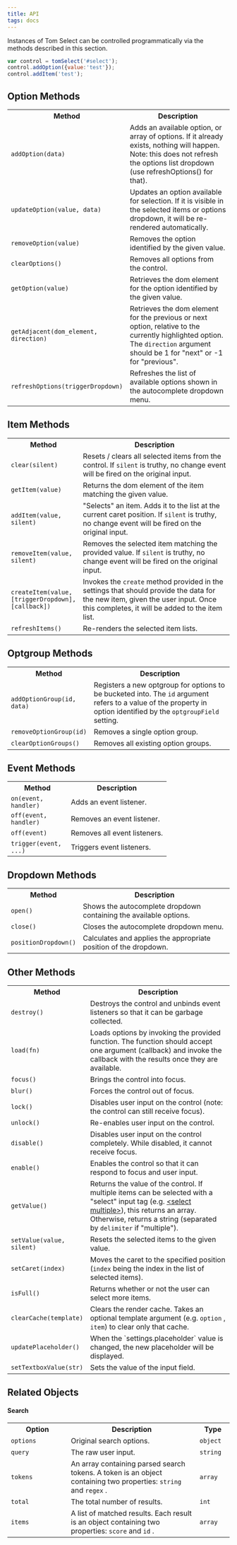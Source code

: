 ```yaml
---
title: API
tags: docs
---
```



Instances of Tom Select can be controlled programmatically via the methods described in this section.

```js
var control = tomSelect('#select');
control.addOption({value:'test'});
control.addItem('test');
```


## Option Methods

<table class="table table-striped">
	<tr>
		<th width="120px">Method</th>
		<th>Description</th>
	</tr>
	<tr>
		<td><code>addOption(data)</code></td>
		<td>Adds an available option, or array of options. If it already exists, nothing will happen. Note: this does not refresh the options list dropdown (use refreshOptions() for that).</td>
	</tr>
	<tr>
		<td><code>updateOption(value, data)</code></td>
		<td>Updates an option available for selection. If it is visible in the selected items or options dropdown, it will be re-rendered automatically.</td>
	</tr>
	<tr>
		<td><code>removeOption(value)</code></td>
		<td>Removes the option identified by the given value.</td>
	</tr>
	<tr>
		<td><code>clearOptions()</code></td>
		<td>Removes all options from the control.</td>
	</tr>
	<tr>
		<td><code>getOption(value)</code></td>
		<td>Retrieves the dom element for the option identified by the given value.</td>
	</tr>
	<tr>
		<td><code>getAdjacent(dom_element, direction)</code></td>
		<td>Retrieves the dom element for the previous or next option, relative to the currently highlighted option. The <code>direction</code> argument should be 1 for "next" or -1 for "previous".</td>
	</tr>
	<tr>
		<td><code>refreshOptions(triggerDropdown)</code></td>
		<td>Refreshes the list of available options shown in the autocomplete dropdown menu.</td>
	</tr>
</table>

## Item Methods
<table class="table table-striped">
	<tr>
		<th width="120px">Method</th>
		<th>Description</th>
	</tr>
	<tr>
		<td><code>clear(silent)</code></td>
		<td>Resets / clears all selected items from the control. If <code>silent</code> is truthy, no change event will be fired on the original input.</td>
	</tr>
	<tr>
		<td><code>getItem(value)</code></td>
		<td>Returns the dom element of the item matching the given value.</td>
	</tr>
	<tr>
		<td><code>addItem(value, silent)</code></td>
		<td>"Selects" an item. Adds it to the list at the current caret position. If <code>silent</code> is truthy, no change event will be fired on the original input.</td>
	</tr>
	<tr>
		<td><code>removeItem(value, silent)</code></td>
		<td>Removes the selected item matching the provided value. If <code>silent</code> is truthy, no change event will be fired on the original input.</td>
	</tr>
	<tr>
		<td><code>createItem(value, [triggerDropdown], [callback])</code></td>
		<td>Invokes the <code>create</code> method provided in the settings that should provide the data for the new item, given the user input. Once this completes, it will be added to the item list.</td>
	</tr>
	<tr>
		<td><code>refreshItems()</code></td>
		<td>Re-renders the selected item lists.</td>
	</tr>
</table>

## Optgroup Methods
<table class="table table-striped">
	<tr>
		<th width="120px">Method</th>
		<th>Description</th>
	</tr>
	<tr>
		<td><code>addOptionGroup(id, data)</code></td>
		<td>Registers a new optgroup for options to be bucketed into. The <code>id</code> argument refers to a value of the property in option identified by the <code>optgroupField</code> setting.</td>
	</tr>
	<tr>
		<td><code>removeOptionGroup(id)</code></td>
		<td>Removes a single option group.</td>
	</tr>
	<tr>
		<td><code>clearOptionGroups()</code></td>
		<td>Removes all existing option groups.</td>
	</tr>
</table>

## Event Methods
<table class="table table-striped">
	<tr>
		<th width="120px">Method</th>
		<th>Description</th>
	</tr>
	<tr>
		<td><code>on(event, handler)</code></td>
		<td>Adds an event listener.</td>
	</tr>
	<tr>
		<td><code>off(event, handler)</code></td>
		<td>Removes an event listener.</td>
	</tr>
	<tr>
		<td><code>off(event)</code></td>
		<td>Removes all event listeners.</td>
	</tr>
	<tr>
		<td><code>trigger(event, ...)</code></td>
		<td>Triggers event listeners.</td>
	</tr>
</table>

## Dropdown Methods
<table class="table table-striped">
	<tr>
		<th width="120px">Method</th>
		<th>Description</th>
	</tr>
	<tr>
		<td><code>open()</code></td>
		<td>Shows the autocomplete dropdown containing the available options.</td>
	</tr>
	<tr>
		<td><code>close()</code></td>
		<td>Closes the autocomplete dropdown menu.</td>
	</tr>
	<tr>
		<td><code>positionDropdown()</code></td>
		<td>Calculates and applies the appropriate position of the dropdown.</td>
	</tr>
</table>

## Other Methods
<table class="table table-striped">
	<tr>
		<th width="120px">Method</th>
		<th>Description</th>
	</tr>
	<tr>
		<td><code>destroy()</code></td>
		<td>Destroys the control and unbinds event listeners so that it can be garbage collected.</td>
	</tr>
	<tr>
		<td><code>load(fn)</code></td>
		<td>Loads options by invoking the provided function. The function should accept one argument (callback) and invoke the callback with the results once they are available.</td>
	</tr>
	<tr>
		<td><code>focus()</code></td>
		<td>Brings the control into focus.</td>
	</tr>
	<tr>
		<td><code>blur()</code></td>
		<td>Forces the control out of focus.</td>
	</tr>
	<tr>
		<td><code>lock()</code></td>
		<td>Disables user input on the control (note: the control can still receive focus).</td>
	</tr>
	<tr>
		<td><code>unlock()</code></td>
		<td>Re-enables user input on the control.</td>
	</tr>
	<tr>
		<td><code>disable()</code></td>
		<td>Disables user input on the control completely. While disabled, it cannot receive focus.</td>
	</tr>
	<tr>
		<td><code>enable()</code></td>
		<td>Enables the control so that it can respond to focus and user input.</td>
	</tr>
	<tr>
		<td><code>getValue()</code></td>
		<td>Returns the value of the control. If multiple items can be selected with a "select" input tag (e.g. <a href="/docs#maxItems">&lt;select multiple&gt;</a>), this returns an array. Otherwise, returns a string (separated by <code>delimiter</code> if "multiple").</td>
	</tr>
	<tr>
		<td><code>setValue(value, silent)</code></td>
		<td>Resets the selected items to the given value.</td>
	</tr>
	<tr>
		<td><code>setCaret(index)</code></td>
		<td>Moves the caret to the specified position (<code>index</code> being the index in the list of selected items).</td>
	</tr>
	<tr>
		<td><code>isFull()</code></td>
		<td>Returns whether or not the user can select more items.</td>
	</tr>
	<tr>
		<td><code>clearCache(template)</code></td>
		<td>Clears the render cache. Takes an optional template argument (e.g. <code>option</code> , <code>item</code>) to clear only that cache.</td>
	</tr>
	<tr>
		<td><code>updatePlaceholder()</code></td>
		<td>When the `settings.placeholder` value is changed, the new placeholder will be displayed.</td>
		<!-- Proposed change: accept an optional string. If given, just takes it to update the placeholder. Will avoid to refer to settings. -->
	</tr>
	<tr>
		<td><code>setTextboxValue(str)</code></td>
		<td>Sets the value of the input field.</td>
	</tr>
</table>

## Related Objects

#### Search

<table class="table table-striped">
	<tr>
		<th width="120px">Option</th>
		<th>Description</th>
		<th width="60px">Type</th>
	</tr>
	<tr>
		<td><code>options</code></td>
		<td>Original search options.</td>
		<td><code>object</code></td>
	</tr>
	<tr>
		<td><code>query</code></td>
		<td>The raw user input.</td>
		<td><code>string</code></td>
	</tr>
	<tr>
		<td><code>tokens</code></td>
		<td>An array containing parsed search tokens. A token is an object containing two properties: <code>string</code> and <code>regex</code> .</td>
		<td><code>array</code></td>
	</tr>
	<tr>
		<td><code>total</code></td>
		<td>The total number of results.</td>
		<td><code>int</code></td>
	</tr>
	<tr>
		<td><code>items</code></td>
		<td>A list of matched results. Each result is an object containing two properties: <code>score</code> and <code>id</code> .</td>
		<td><code>array</code></td>
	</tr>
</table>
